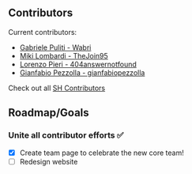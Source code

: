 ## Contributors

Current contributors:

- [Gabriele Puliti - Wabri](https://github.com/Wabri)
- [Miki Lombardi - TheJoin95](https://github.com/TheJoin95)
- [Lorenzo Pieri - 404answernotfound](https://github.com/404answernotfound)
- [Gianfabio Pezzolla - gianfabiopezzolla](https://github.com/gianfabiopezzolla)

Check out all [SH Contributors](https://github.com/Schrodinger-Hat/schrodinger-hat-website/graphs/contributors)

## Roadmap/Goals

### Unite all contributor efforts ✅

- [x] Create team page to celebrate the new core team!
- [ ] Redesign website
